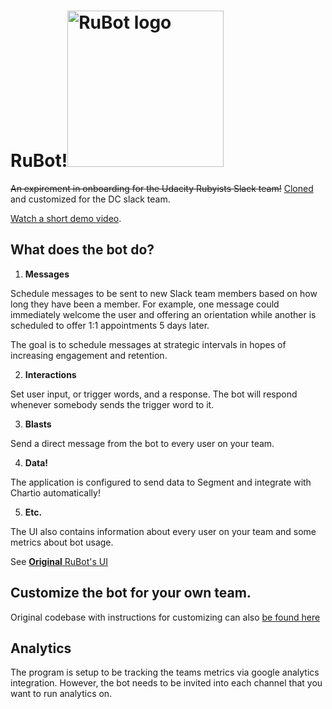 RuBot!<img src="app/assets/images/rubot_profile_pic.png" alt="RuBot logo" width= "250"/>
======

~~An expirement in onboarding for the Udacity Rubyists Slack team!~~  [Cloned](https://github.com/FuzzWorley/rubot) and customized for the DC slack team. 

[Watch a short demo video](https://www.youtube.com/watch?v=4mlgRz-lgVw).

## What does the bot do?

1. **Messages**

  Schedule messages to be sent to new Slack team members based on how long they have been a member. For example, one message could immediately welcome the user and offering an orientation while another is scheduled to offer 1:1 appointments 5 days later.

  The goal is to schedule messages at strategic intervals in hopes of increasing engagement and retention.

2. **Interactions**

  Set user input, or trigger words, and a response. The bot will respond whenever somebody sends the trigger word to it.

3. **Blasts**

  Send a direct message from the bot to every user on your team.

4. **Data!**

  The application is configured to send data to Segment and integrate with Chartio automatically!

5. **Etc.**

  The UI also contains information about every user on your team and some metrics about bot usage.

  See [**Original** RuBot's UI](https://rubot.udacity.com/)


## Customize the bot for your own team.

Original codebase with instructions for customizing can also [be found here](https://github.com/FuzzWorley/rubot#customize-the-bot-for-your-own-team)

## Analytics

The program is setup to be tracking the teams metrics via google analytics integration. However, the bot needs to be invited into each channel that you want to run analytics on.

